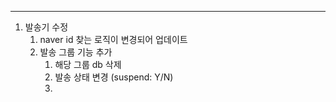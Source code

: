
---

1. 발송기 수정
	1. naver id 찾는 로직이 변경되어 업데이트
	2. 발송 그룹 기능 추가
		1. 해당 그룹 db 삭제
		2. 발송 상태 변경 (suspend: Y/N)
		3. 